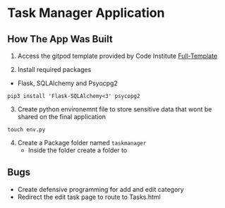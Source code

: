# Task Manager Application

## How The App Was Built

1. Access the gitpod template provided by Code Institute [Full-Template](https://github.com/Code-Institute-Org/gitpod-full-template)

2. Install required packages

- Flask, SQLAlchemy and Psyocpg2
```
pip3 install 'Flask-SQLAlchemy<3' psycopg2
```

3. Create python environemnt file to store sensitive data that wont be shared on the final application

```
touch env.py
```

4. Create a Package folder named `taskmanager`
    -  Inside the folder create a folder to 


## Bugs

- Create defensive programming for add and edit category
- Redirect the edit task page to route to Tasks.html
